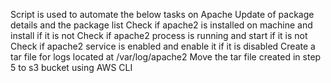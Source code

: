 Script is used to automate the below tasks on Apache
    Update of package details and the package list
    Check if apache2 is installed on machine and install if it is not
    Check if apache2 process is running and start if it is not
    Check if apache2 service is enabled and enable it if it is disabled
    Create a tar file for logs located at /var/log/apache2
    Move the tar file created in step 5 to s3 bucket using AWS CLI
